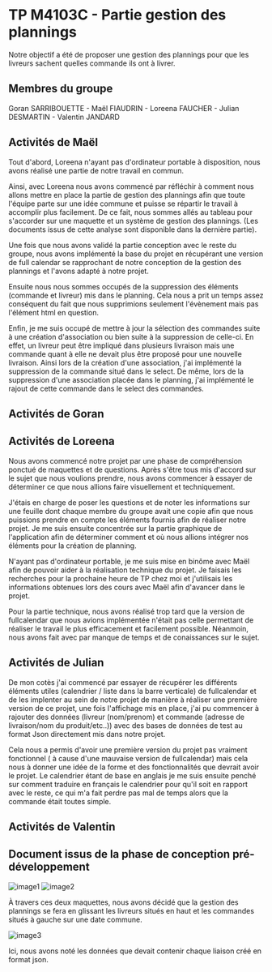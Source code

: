 # TP M4103C - Partie gestion des plannings

Notre objectif a été de proposer une gestion des plannings pour que les livreurs sachent quelles commande ils ont à livrer.

## Membres du groupe

Goran SARRIBOUETTE - Maël FIAUDRIN - Loreena FAUCHER - Julian DESMARTIN - Valentin JANDARD

## Activités de Maël

Tout d'abord, Loreena n'ayant pas d'ordinateur portable à disposition, nous avons réalisé une partie de notre travail en commun.

Ainsi, avec Loreena nous avons commencé par réfléchir à comment nous allons mettre en place la partie de gestion des plannings afin que toute l'équipe parte sur une idée commune et puisse se répartir le travail à accomplir plus facilement. De ce fait, nous sommes allés au tableau pour s'accorder sur une maquette et un système de gestion des plannings. (Les documents issus de cette analyse sont disponible dans la dernière partie).

Une fois que nous avons validé la partie conception avec le reste du groupe, nous avons implémenté la base du projet en récupérant une version de full calendar se rapprochant de notre conception de la gestion des plannings et l'avons adapté à notre projet.

Ensuite nous nous sommes occupés de la suppression des éléments (commande et livreur)  mis dans le planning. Cela nous a prit un temps assez conséquent du fait que nous supprimions seulement l'évènement mais pas l'élément html en question.

Enfin, je me suis occupé de mettre à jour la sélection des commandes suite à une création d'association ou bien suite à la suppression de celle-ci. En effet, un livreur peut être impliqué dans plusieurs livraison mais une commande quant à elle ne devait plus être proposé pour une nouvelle livraison. Ainsi lors de la création d'une association, j'ai implémenté la suppression de la commande situé dans le select. De même, lors de la suppression d'une association placée dans le planning, j'ai implémenté le rajout de cette commande dans le select des commandes.

## Activités de Goran



## Activités de Loreena

Nous avons commencé notre projet par une phase de compréhension ponctué de maquettes et de questions. Après s'être tous mis d'accord sur le sujet que nous voulions prendre, nous avons commencer à essayer de déterminer ce que nous allions faire visuellement et techniquement.

  J'étais en charge de poser les questions et de noter les informations sur une feuille dont chaque membre du groupe avait une copie afin que nous puissions prendre en compte les éléments fournis afin de réaliser notre projet. Je me suis ensuite concentrée sur la partie graphique de l'application afin de déterminer comment et où nous allions intégrer nos éléments pour la création de planning.

  N'ayant pas d'ordinateur portable, je me suis mise en binôme avec Maël afin de pouvoir aider à la réalisation technique du projet. Je faisais les recherches pour la prochaine heure de TP chez moi et j'utilisais les informations obtenues lors des cours avec Maël afin d'avancer dans le projet.

  Pour la partie technique, nous avons réalisé trop tard que la version de fullcalendar que nous avions implémentée n'était pas celle permettant de réaliser le travail le plus efficacement et facilement possible. Néanmoin, nous avons fait avec par manque de temps et de conaissances sur le sujet.

## Activités de Julian

De mon cotès j'ai commencé par essayer de récupérer les différents éléments utiles (calendrier / liste dans la barre verticale) de fullcalendar et de les implenter au sein de notre projet de manière à réaliser une première version de ce projet, une fois l'affichage mis en place, j'ai pu commencer à rajouter des données (livreur (nom/prenom) et commande (adresse de livraison/nom du produit/etc..)) avec des bases de données de test au format Json directement mis dans notre projet.

Cela nous a permis d'avoir une première version du projet pas vraiment fonctionnel ( à cause d'une mauvaise version de fullcalendar) mais cela nous à donner une idée de la forme et des fonctionnalités que devrait avoir le projet. Le calendrier étant de base en anglais je me suis ensuite penché sur comment traduire en français le calendrier pour qu'il soit en rapport avec le reste, ce qui m'a fait perdre pas mal de temps alors que la commande était toutes simple.

## Activités de Valentin



## Document issus de la phase de conception pré-développement

![image1](https://github.com/Oydrey/TP-M4103C/blob/master/image/IMG_20200207_150032.jpg)
![image2](https://github.com/Oydrey/TP-M4103C/blob/master/image/IMG_20200207_150051.jpg)

À travers ces deux maquettes, nous avons décidé que la gestion des plannings se fera en glissant les livreurs situés en haut et les commandes situés à gauche sur une date commune.

![image3](https://github.com/Oydrey/TP-M4103C/blob/master/image/JPEG_20200331_162401.jpg)

 Ici, nous avons noté les données que devait contenir chaque liaison créé en format json.
